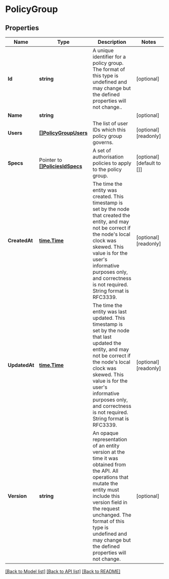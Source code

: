 # PolicyGroup

## Properties

Name | Type | Description | Notes
------------ | ------------- | ------------- | -------------
**Id** | **string** | A unique identifier for a policy group. The format of this type is undefined and may change but the defined properties will not change..  | [optional] 
**Name** | **string** |  | [optional] 
**Users** | [**[]PolicyGroupUsers**](PolicyGroup_users.md) | The list of user IDs which this policy group governs. | [optional] [readonly] 
**Specs** | Pointer to [**[]PoliciesIdSpecs**](_policies__id__specs.md) | A set of authorisation policies to apply to the policy group. | [optional] [default to []]
**CreatedAt** | [**time.Time**](time.Time.md) | The time the entity was created. This timestamp is set by the node that created the entity, and may not be correct if the node&#39;s local clock was skewed. This value is for the user&#39;s informative purposes only, and correctness is not required. String format is RFC3339.  | [optional] [readonly] 
**UpdatedAt** | [**time.Time**](time.Time.md) | The time the entity was last updated. This timestamp is set by the node that last updated the entity, and may not be correct if the node&#39;s local clock was skewed. This value is for the user&#39;s informative purposes only, and correctness is not required. String format is RFC3339.  | [optional] [readonly] 
**Version** | **string** | An opaque representation of an entity version at the time it was obtained from the API. All operations that mutate the entity must include this version field in the request unchanged. The format of this type is undefined and may change but the defined properties will not change.  | [optional] 

[[Back to Model list]](../README.md#documentation-for-models) [[Back to API list]](../README.md#documentation-for-api-endpoints) [[Back to README]](../README.md)


